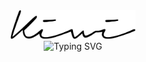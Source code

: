 
<center>
<img src="./image/kiwi_strong.svg" width="200"/>
</center>

<center>
<!-- 
[![Typing SVG](https://readme-typing-svg.demolab.com?font=Oswald&weight=500&size=32&pause=1000&color=29F7A4&center=true&vCenter=true&width=500&height=100&lines=Hello%2C+I'm+Kiwi2333%F0%9F%A5%9D)](https://git.io/typing-svg) -->
<!-- 
[![Typing SVG](https://readme-typing-svg.demolab.com?font=Concert+One&size=32&pause=1000&color=8CBD18&center=true&vCenter=true&width=500&height=80&lines=Hello%2C+I'm+Kiwi2333+%F0%9F%A5%9D)]() -->
<a align="center"><img src="https://readme-typing-svg.demolab.com?font=Concert+One&size=32&pause=1000&color=8CBD18&center=true&vCenter=true&width=500&height=100&lines=Hello%2C+I'm+Kiwi2333+%F0%9F%A5%9D" alt="Typing SVG" /></a>
</center>